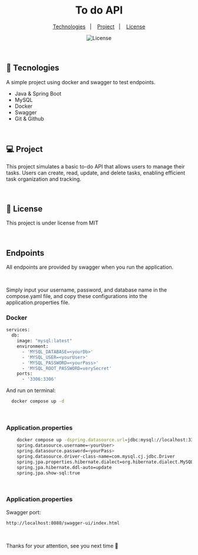 <h1 align="center"> To do API </h1>
<p align="center">
  <a href="#-tecnologies">Technologies</a>&nbsp;&nbsp;&nbsp;|&nbsp;&nbsp;&nbsp;
  <a href="#-project">Project</a>&nbsp;&nbsp;&nbsp;|&nbsp;&nbsp;&nbsp;
  <a href="#memo-license">License</a>
  <p align="center">
  <img alt="License" src="https://img.shields.io/static/v1?label=license&message=MIT&color=49AA26&labelColor=000000">
</p>
</p>

<br>

## 🚀 Tecnologies

A simple project using docker and swagger to test endpoints.

- Java & Spring Boot
- MySQL
- Docker
- Swagger 
- Git & Github 

 <br>

## 💻 Project

This project simulates a basic to-do API that allows users to manage their tasks. Users can create, read, update, and delete tasks, enabling efficient task organization and tracking.

<br>

## :memo: License


This project is under license from MIT

<br>

## Endpoints 
<p>All endpoints are provided by swagger when you run the application. </p>

<br>

<p> Simply input your username, password, and database name in the compose.yaml file, and copy these configurations into the application.properties file. </p>

### Docker
 
```sh
services:
  db:
    image: "mysql:latest"
    environment:
      - 'MYSQL_DATABASE=<yourDb>'
      - 'MYSQL_USER=<yourUser>'
      - 'MYSQL_PASSWORD=<yourPass>'
      - 'MYSQL_ROOT_PASSWORD=verySecret'
    ports:
      - '3306:3306'
```

<p> And run on terminal: </p>

```sh
  docker compose up -d
```

<br>

### Application.properties
```sh
    docker compose up -dspring.datasource.url=jdbc:mysql://localhost:3306/<yourDb>
    spring.datasource.username=<yourUser>
    spring.datasource.password=<yourPass>
    spring.datasource.driver-class-name=com.mysql.cj.jdbc.Driver
    spring.jpa.properties.hibernate.dialect=org.hibernate.dialect.MySQL8Dialect
    spring.jpa.hibernate.ddl-auto=update
    spring.jpa.show-sql:true
```

<br>

### Application.properties

<p> Swagger port: </p>

```sh
http://localhost:8080/swagger-ui/index.html
```
<br>

<p>Thanks for your attention, see you next time 💜</p>

